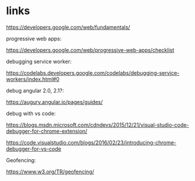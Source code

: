 # links

https://developers.google.com/web/fundamentals/

progressive web apps:

https://developers.google.com/web/progressive-web-apps/checklist

debugging service worker:

https://codelabs.developers.google.com/codelabs/debugging-service-workers/index.html#0

debug angular 2.0, 2.1?:

https://augury.angular.io/pages/guides/

debug with vs code:

https://blogs.msdn.microsoft.com/cdndevs/2015/12/21/visual-studio-code-debugger-for-chrome-extension/

https://code.visualstudio.com/blogs/2016/02/23/introducing-chrome-debugger-for-vs-code

Geofencing:

https://www.w3.org/TR/geofencing/
